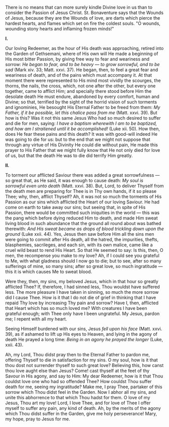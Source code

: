 
There is no means that can more surely kindle Divine love in us than to consider the Passion of Jesus Christ. St. Bonaventure says that the Wounds of Jesus, because they are the Wounds of love, are darts which pierce the hardest hearts, and flames which set on fire the coldest souls. \"O wounds, wounding stony hearts and inflaming frozen minds!\"

**I\.**

Our loving Redeemer, as the hour of His death was approaching, retired into the Garden of Gethsemani, where of His own will He made a beginning of His most bitter Passion, by giving free way to fear and weariness and sorrow: *He began to fear, and to be heavy — to grow sorrowful, and to be sad* (Mark xiv. 33; Matt. xxvi. 37). He began, then, to feel a great fear and weariness of death, and of the pains which must accompany it. At that moment there were represented to His mind most vividly the scourges, the thorns, the nails, the cross, which, not one after the other, but every one together, came to afflict Him; and specially there stood before Him the desolate death He must endure, abandoned by every comfort, human and Divine; so that, terrified by the sight of the horrid vision of such torments and ignominies, He besought His Eternal Father to be freed from them: *My Father, if it be possible, let this chalice pass from me* (Matt. xxvi. 39). But how is this? Was it not this same Jesus Who had so much desired to suffer and die for men, saying: *I have a baptism wherewith I am to be baptized, and how am I straitened until it be accomplished!* (Luke xii. 50). How then, does He fear these pains and this death? It was with good-will indeed He was going to die for us: but to the end that we might not suppose that through any virtue of His Divinity He could die without pain, He made this prayer to His Father that we might fully know that He not only died for love of us, but that the death He was to die did terrify Him greatly.

**II\.**

To torment our afflicted Saviour there was added a great sorrowfulness — so great that, as He said, it was enough to cause death: *My soul is sorrowful even unto death* (Matt. xxvi. 38). But, Lord, to deliver Thyself from the death men are preparing for Thee is in Thy own hands, if it so please Thee; why, then, afflict Thyself? Ah, it was not so much the torments of His Passion as our sins which afflicted the Heart of our loving Saviour. He had come on earth to take away our sins; but seeing that, in spite of His Passion, there would be committed such iniquities in the world — this was the pang which before dying reduced Him to death, and made Him sweat living blood in such abundance that the ground all round about was bathed therewith: *And His sweat became as drops of blood trickling down upon the ground* (Luke xxii. 44). Yes, Jesus then saw before Him all the sins men were going to commit after His death, all the hatred, the impurities, thefts, blasphemies, sacrileges, and each sin, with its own malice, came like a cruel wild beast to rend His Heart. So that He seemed to say: Is this, then, O men, the recompense you make to my love? Ah, if I could see you grateful to Me, with what gladness should I now go to die; but to see, after so many sufferings of mine, so many sins; after so great love, so much ingratitude — this it is which causes Me to sweat blood.

Were they, then, my sins, my beloved Jesus, which in that hour so greatly afflicted Thee? If, therefore, I had sinned less, Thou wouldst have suffered less. The more pleasure I have taken in sinning, so much the more sorrow did I cause Thee. How is it that I do not die of grief in thinking that I have repaid Thy love by increasing Thy pain and sorrow? Have I, then, afflicted that Heart which has so much loved me? With creatures I have been grateful enough; with Thee only have I been ungrateful. My Jesus, pardon me; I repent with all my heart.

Seeing Himself burdened with our sins, Jesus *fell upon his face* (Matt. xxvi. 39), as if ashamed to lift up His eyes to Heaven, and lying in the agony of death He prayed a long time: *Being in an agony he prayed the longer* (Luke, xxii. 43).

Ah, my Lord, Thou didst pray then to the Eternal Father to pardon me, offering Thyself to die in satisfaction for my sins. O my soul, how is it that thou dost not surrender thyself to such great love? Believing this, how canst thou love aught else than Jesus? Come! cast thyself at the feet of thy Savour in His agony, and say to Him: My dear Redeemer, how is it that Thou couldst love one who had so offended Thee? How couldst Thou suffer death for me, seeing my ingratitude? Make me, I pray Thee, partaker of this sorrow which Thou didst feel in the Garden. Now I abhor all my sins, and unite this abhorrence to that which Thou hadst for them. O love of my Jesus, Thou art my love! Lord, I love Thee, and for love of Thee I offer myself to suffer any pain, any kind of death. Ah, by the merits of the agony which Thou didst suffer in the Garden, give me holy perseverance! Mary, my hope, pray to Jesus for me.

